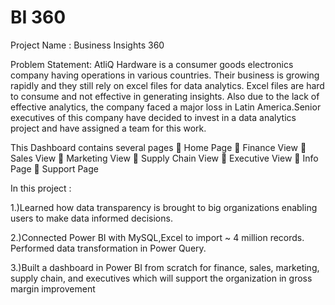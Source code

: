 #  BI 360
Project Name : Business Insights 360

Problem Statement:
AtliQ Hardware is a consumer goods electronics company having operations in various countries. Their business is growing rapidly and they still rely on excel files for data analytics. Excel files are hard to consume and not effective in generating insights. Also due to the lack of effective analytics, the company faced a major loss in Latin America.Senior executives of this company have decided to invest in a data analytics project and have assigned a team for this work.

This Dashboard contains several pages
🔸 Home Page
🔸 Finance View
🔸 Sales View
🔸 Marketing View
🔸 Supply Chain View
🔸 Executive View
🔸 Info Page
🔸 Support Page

In this project :                                      

1.)Learned how data transparency is brought to big organizations enabling users to make data informed decisions.

2.)Connected Power BI with MySQL,Excel to import ~ 4 million records. Performed data transformation in Power Query.

3.)Built a dashboard in Power BI from scratch for finance, sales, marketing, supply chain, and executives which will support the organization in gross margin improvement
